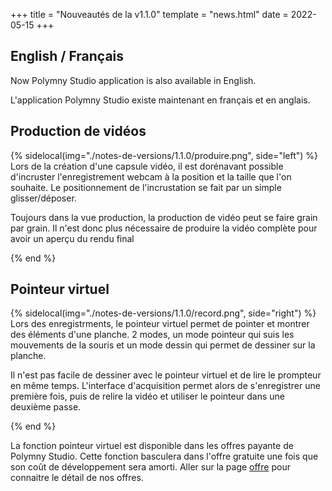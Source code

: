 +++
title = "Nouveautés de la v1.1.0"
template = "news.html"
date = 2022-05-15
+++

## English / Français

Now Polymny Studio application is also available in English.

L'application Polymny Studio existe maintenant en français et en anglais.

## Production de vidéos

{% sidelocal(img="./notes-de-versions/1.1.0/produire.png", side="left") %}
Lors de la création d'une capsule vidéo, il est dorénavant possible d'incruster l'enregistrement webcam à la position et la taille que l'on souhaite. Le positionnement de l'incrustation se fait par un simple glisser/déposer.

Toujours dans la vue production, la production de vidéo peut se faire grain par grain. Il n'est donc plus nécessaire de produire la vidéo complète pour avoir un aperçu du rendu final

{% end %}

## Pointeur virtuel

{% sidelocal(img="./notes-de-versions/1.1.0/record.png", side="right") %}
Lors des enregistrments, le pointeur virtuel permet de  pointer et montrer des éléments d'une planche.
2 modes, un mode pointeur qui suis les mouvements de la souris et un
mode dessin qui permet de dessiner sur la planche.

Il n'est pas facile de dessiner avec le pointeur virtuel et de lire le prompteur en même temps. L'interface
d'acquisition permet alors de s'enregistrer une première fois, puis de relire la vidéo et utiliser le pointeur dans une
deuxième passe.

{% end %}

La fonction pointeur virtuel est disponible dans les offres payante de Polymny Studio.
Cette fonction basculera dans l'offre gratuite une fois que son coût de développement sera amorti.
Aller sur la page [offre](../../offres/)  pour connaitre le détail  de nos offres.



